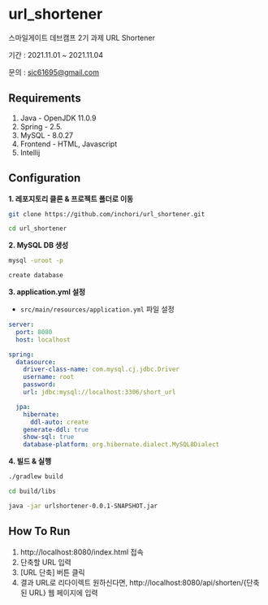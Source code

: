 # url_shortener
스마일게이트 데브캠프 2기 과제 URL Shortener

기간 : 2021.11.01 ~ 2021.11.04

문의 : sic61695@gmail.com

## Requirements
1. Java - OpenJDK 11.0.9
2. Spring - 2.5.
3. MySQL - 8.0.27
4. Frontend - HTML, Javascript
5. Intellij

## Configuration

**1. 레포지토리 클론 & 프로젝트 폴더로 이동**
```bash
git clone https://github.com/inchori/url_shortener.git

cd url_shortener
```

**2. MySQL DB 생성**
```bash
mysql -uroot -p

create database
```

**3. application.yml 설정**
+ `src/main/resources/application.yml` 파일 설정
```yaml
server:
  port: 8080
  host: localhost

spring:
  datasource:
    driver-class-name: com.mysql.cj.jdbc.Driver
    username: root
    password:
    url: jdbc:mysql://localhost:3306/short_url

  jpa:
    hibernate:
      ddl-auto: create
    generate-ddl: true
    show-sql: true
    database-platform: org.hibernate.dialect.MySQL8Dialect
```

**4. 빌드 & 실행**
```bash
./gradlew build

cd build/libs

java -jar urlshortener-0.0.1-SNAPSHOT.jar
```

## How To Run
1. http://localhost:8080/index.html 접속
2. 단축할 URL 입력
3. [URL 단축] 버튼 클릭
4. 결과 URL로 리다이렉트 원하신다면, http://localhost:8080/api/shorten/{단축된 URL} 웹 페이지에 입력
